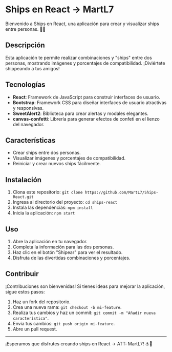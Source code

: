 # Ships en React -> MartL7

Bienvenido a Ships en React, una aplicación para crear y visualizar ships entre personas. 🚢💕

## Descripción

Esta aplicación te permite realizar combinaciones y "ships" entre dos personas, mostrando imágenes y porcentajes de compatibilidad. ¡Diviértete shippeando a tus amigos!

## Tecnologías

- **React**: Framework de JavaScript para construir interfaces de usuario.
- **Bootstrap**: Framework CSS para diseñar interfaces de usuario atractivas y responsivas.
- **SweetAlert2**: Biblioteca para crear alertas y modales elegantes.
- **canvas-confetti**: Librería para generar efectos de confeti en el lienzo del navegador.

## Características

- Crear ships entre dos personas.
- Visualizar imágenes y porcentajes de compatibilidad.
- Reiniciar y crear nuevos ships fácilmente.

## Instalación

1. Clona este repositorio: `git clone https://github.com/MartL7/Ships-React.git`
2. Ingresa al directorio del proyecto: `cd ships-react`
3. Instala las dependencias: `npm install`
4. Inicia la aplicación: `npm start`

## Uso

1. Abre la aplicación en tu navegador.
2. Completa la información para las dos personas.
3. Haz clic en el botón "Shipear" para ver el resultado.
4. Disfruta de las divertidas combinaciones y porcentajes.

## Contribuir

¡Contribuciones son bienvenidas! Si tienes ideas para mejorar la aplicación, sigue estos pasos:

1. Haz un fork del repositorio.
2. Crea una nueva rama: `git checkout -b mi-feature`.
3. Realiza tus cambios y haz un commit: `git commit -m "Añadir nueva característica"`.
4. Envía tus cambios: `git push origin mi-feature`.
5. Abre un pull request.

---

¡Esperamos que disfrutes creando ships en React -> ATT: MartL7! ⚓️💖
